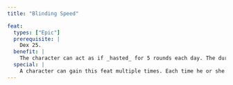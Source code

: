 ```yaml
---
title: "Blinding Speed"

feat:
  types: ["Epic"]
  prerequisite: |
    Dex 25.
  benefit: |
    The character can act as if _hasted_ for 5 rounds each day. The duration of the effect need not be consecutive rounds. Activating this power is a free action.
  special: |
    A character can gain this feat multiple times. Each time he or she takes the feat, it grants an additional 5 rounds of _haste_ per day.
---
```

